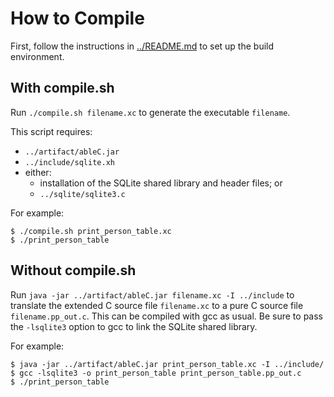 # How to Compile

First, follow the instructions in [../README.md](../README.md#set-up-environment) to set up the build environment.

## With compile.sh

Run `./compile.sh filename.xc` to generate the executable `filename`.

This script requires:
* `../artifact/ableC.jar`
* `../include/sqlite.xh`
* either:
  * installation of the SQLite shared library and header files; or
  * `../sqlite/sqlite3.c`

For example:
```
$ ./compile.sh print_person_table.xc
$ ./print_person_table
```

## Without compile.sh

Run `java -jar ../artifact/ableC.jar filename.xc -I ../include` to translate the extended C source file `filename.xc` to a pure C source file `filename.pp_out.c`. This can be compiled with gcc as usual. Be sure to pass the `-lsqlite3` option to gcc to link the SQLite shared library.

For example:
```
$ java -jar ../artifact/ableC.jar print_person_table.xc -I ../include/
$ gcc -lsqlite3 -o print_person_table print_person_table.pp_out.c
$ ./print_person_table
```

